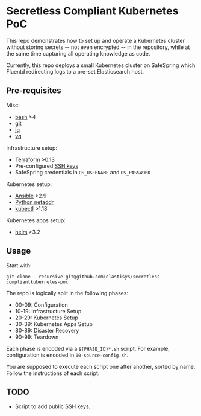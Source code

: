 # Secretless Compliant Kubernetes PoC

This repo demonstrates how to set up and operate a Kubernetes cluster without storing secrets -- not even encrypted -- in the repository, while at the same time capturing all operating knowledge as code.

Currently, this repo deploys a small Kubernetes cluster on SafeSpring which Fluentd redirecting logs to a pre-set Elasticsearch host.

## Pre-requisites

Misc:

* [bash](https://www.gnu.org/software/bash/) >4
* [git](https://git-scm.com/downloads)
* [jq](https://stedolan.github.io/jq/)
* [yq](https://github.com/mikefarah/yq)

Infrastructure setup:

* [Terraform](https://terraform.io) >0.13
* Pre-configured [SSH keys](https://www.ssh.com/ssh/keygen/)
* SafeSpring credentials in `OS_USERNAME` and `OS_PASSWORD`

Kubernetes setup:

* [Ansible](https://docs.ansible.com/) >2.9
* [Python netaddr](https://pypi.org/project/netaddr/)
* [kubectl](https://kubernetes.io/docs/tasks/tools/install-kubectl/) >1.18

Kubernetes apps setup:

* [helm](https://helm.sh/docs/intro/install/) >3.2

## Usage

Start with:

    git clone --recursive git@github.com:elastisys/secretless-compliantkubernetes-poc

The repo is logically split in the following phases:

* 00-09: Configuration
* 10-19: Infrastructure Setup
* 20-29: Kubernetes Setup
* 30-39: Kubernetes Apps Setup
* 80-89: Disaster Recovery
* 90-99: Teardown

Each phase is encoded via a `${PHASE_ID}*.sh` script. For example, configuration is encoded in `00-source-config.sh`.

You are supposed to execute each script one after another, sorted by name. Follow the instructions of each script.

## TODO

* Script to add public SSH keys.
